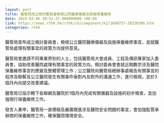 ```yaml
---
layout: post
title: 醫管局成立檢討委員會檢視公院醫療儀器及設施保養維修
date: 2023-03-06 20:51:37.000000000 +08:00
link: https://news.rthk.hk/rthk/ch/component/k2/1690757-20230306.htm
categories: rthk
---
```


醫管局宣布成立檢討委員會，檢視公立醫院醫療儀器及設施保養維修事宜，並就醫管局處理有關事宜的政策方向提供意見。

醫管局會邀請不同專業界別的人士，包括醫管局大會成員、工程及傳訊專家加入委員會，協助改善醫院處理有關事宜的政策方向。檢討委員會會就近期數宗涉及醫院保養維修事宜的應變及整體管理工作；公立醫院向醫管局總辦事處報告有關事宜的程序及聯繫及公立醫院發生有關事件後對內及對外的溝通工作，進行檢視，並於3個月內向提交改善建議。 

醫管局已指示轄下各聯網及醫院於1個月內完成有關儀器及設施的初步檢查，並加強現行保養維修工作。

發言人重申，醫管局一直積極及嚴肅跟進涉及醫院安全問題的事宜，會加強監管承辦商的保養維修工作，確保醫院環境安全。
